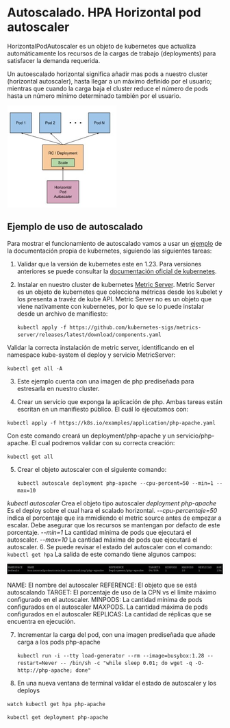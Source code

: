 # Autoscalado. HPA Horizontal pod autoscaler

HorizontalPodAutoscaler es un objeto de kubernetes que actualiza automáticamente los recursos de la cargas de trabajo (deployments) para satisfacer la demanda requerida.

Un autoescalado horizontal significa añadir mas pods a nuestro cluster (horizontal autoscaler), hasta llegar a un máximo definido por el usuario; mientras que cuando la carga baja el cluster reduce el número de pods hasta un número mínimo determinado también por el usuario.

![Autoscaler](../img/autoscaler.jpg)

## Ejemplo de uso de autoscalado

Para mostrar el funcionamiento de autoscalado vamos a usar un [ejemplo](https://kubernetes.io/docs/tasks/run-application/horizontal-pod-autoscale-walkthrough/) de la documentación propia de kubernetes, siguiendo las siguientes tareas:

1. Validar que la versión de kubernetes este en 1.23. Para versiones anteriores se puede consultar la [documentación oficial de kubernetes](https://kubernetes.io/docs/home/supported-doc-versions/).
2. Instalar en nuestro cluster de kubernetes [Metric Server](https://github.com/kubernetes-sigs/metrics-server#readme). Metric Server es un objeto de kubernetes que colecciona métricas desde los kubelet y los presenta a travéz de kube API. Metric Server no es un objeto que viene nativamente con kubernetes, por lo que se lo puede instalar desde un archivo de manifiesto:

   `kubectl apply -f https://github.com/kubernetes-sigs/metrics-server/releases/latest/download/components.yaml`

Validar la correcta instalación de metric server, identificando en el namespace kube-system el deploy y servicio MetricServer:

`kubectl get all -A`

3. Este ejemplo cuenta con una imagen de php prediseñada para estresarla en nuestro cluster.

4. Crear un servicio que exponga la aplicación de php. Ambas tareas están escritan en un manifiesto público. El cuál lo ejecutamos con:

`kubectl apply -f https://k8s.io/examples/application/php-apache.yaml`

Con este comando creará un deployment/php-apache y un servicio/php-apache. El cual podremos validar con su correcta creación:

`kubectl get all`

5. Crear el objeto autoscaler con el siguiente comando:

   `kubectl autoscale deployment php-apache --cpu-percent=50 --min=1 --max=10`

*kubectl autoscaler* Crea el objeto tipo autoscaler
*deployment php-apache* Es el deploy sobre el cual hara el scalado horizontal.
*--cpu-percentaje=50* indica el porcentaje que ira mmidiendo el metric source antes de empezar a escalar. Debe asegurar que los recursos se mantengan por defacto de este porcentaje.
*--min=1* La cantidad mínima de pods que ejecutará el autoscaler.
*--max=10* La cantidad máxima de pods que ejecutará el autoscaler.
6. Se puede revisar el estado del autoscaler con el comando:
   `kubectl get hpa`
La salida de este comando tiene algunos campos:

![get autoscaler](../img/salidagetautoscaler.jpg)

NAME: El nombre del autoscaler
REFERENCE: El objeto que se está autoscalando
TARGET: El porcentaje de uso de la CPN vs el límite máximo configurado en el autoscaler.
MINPODS: La cantidad mínima de pods configurados en el autoscaler
MAXPODS. La cantidad máxima de pods configurados en el autoscaler
REPLICAS: La cantidad de réplicas que se encuentra en ejecución.

7. Incrementar la carga del pod, con una imagen prediseñada que añade carga a los pods php-apache
   
   `kubectl run -i --tty load-generator --rm --image=busybox:1.28 --restart=Never -- /bin/sh -c "while sleep 0.01; do wget -q -O- http://php-apache; done"`

8. En una nueva ventana de terminal validar el estado de autoscaler y los deploys

`watch kubectl get hpa php-apache`

`kubectl get deployment php-apache`
